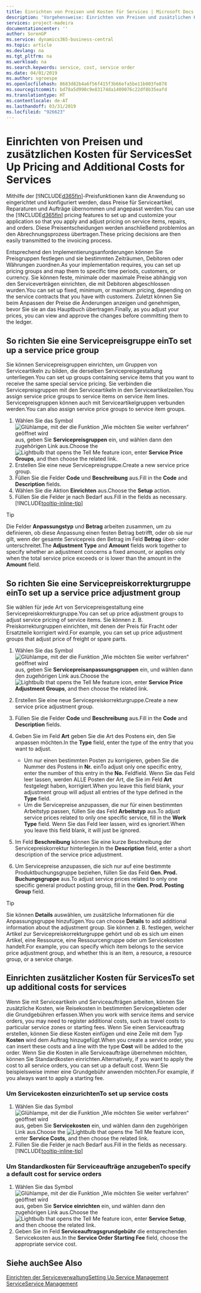 ```yaml
---
title: Einrichten von Preisen und Kosten für Services | Microsoft Docs
description: 'Vorgehensweise: Einrichten von Preisen und zusätzlichen Kosten für Services.'
services: project-madeira
documentationcenter: ''
author: SorenGP
ms.service: dynamics365-business-central
ms.topic: article
ms.devlang: na
ms.tgt_pltfrm: na
ms.workload: na
ms.search.keywords: service, cost, service order
ms.date: 04/01/2019
ms.author: sgroespe
ms.openlocfilehash: 8683d82b4a6f56f415f3b66efa5be11b003fe878
ms.sourcegitcommit: bd78a5d990c9e83174da1409076c22df8b35eafd
ms.translationtype: HT
ms.contentlocale: de-AT
ms.lasthandoff: 03/31/2019
ms.locfileid: "926623"
---
```

# <a name="set-up-pricing-and-additional-costs-for-services"></a><span data-ttu-id="668ab-103">Einrichten von Preisen und zusätzlichen Kosten für Services</span><span class="sxs-lookup"><span data-stu-id="668ab-103">Set Up Pricing and Additional Costs for Services</span></span>
<span data-ttu-id="668ab-104">Mithilfe der [!INCLUDE[d365fin](includes/d365fin_md.md)]-Preisfunktionen kann die Anwendung so eingerichtet und konfiguriert werden, dass Preise für Serviceartikel, Reparaturen und Aufträge übernommen und angepasst werden.</span><span class="sxs-lookup"><span data-stu-id="668ab-104">You can use the [!INCLUDE[d365fin](includes/d365fin_md.md)] pricing features to set up and customize your application so that you apply and adjust pricing on service items, repairs, and orders.</span></span> <span data-ttu-id="668ab-105">Diese Preisentscheidungen werden anschließend problemlos an den Abrechnungsprozess übertragen.</span><span class="sxs-lookup"><span data-stu-id="668ab-105">These pricing decisions are then easily transmitted to the invoicing process.</span></span>  
  
<span data-ttu-id="668ab-106">Entsprechend den Implementierungsanforderungen können Sie Preisgruppen festlegen und sie bestimmten Zeiträumen, Debitoren oder Währungen zuordnen.</span><span class="sxs-lookup"><span data-stu-id="668ab-106">As your implementation requires, you can set up pricing groups and map them to specific time periods, customers, or currency.</span></span> <span data-ttu-id="668ab-107">Sie können feste, minimale oder maximale Preise abhängig von den Serviceverträgen einrichten, die mit Debitoren abgeschlossen wurden.</span><span class="sxs-lookup"><span data-stu-id="668ab-107">You can set up fixed, minimum, or maximum pricing, depending on the service contracts that you have with customers.</span></span> <span data-ttu-id="668ab-108">Zuletzt können Sie beim Anpassen der Preise die Änderungen anzeigen und genehmigen, bevor Sie sie an das Hauptbuch übertragen.</span><span class="sxs-lookup"><span data-stu-id="668ab-108">Finally, as you adjust your prices, you can view and approve the changes before committing them to the ledger.</span></span>  

## <a name="to-set-up-a-service-price-group"></a><span data-ttu-id="668ab-109">So richten Sie eine Servicepreisgruppe ein</span><span class="sxs-lookup"><span data-stu-id="668ab-109">To set up a service price group</span></span>
<span data-ttu-id="668ab-110">Sie können Servicepreisgruppen einrichten, um Gruppen von Serviceartikeln zu bilden, die derselben Servicepreisgestaltung unterliegen.</span><span class="sxs-lookup"><span data-stu-id="668ab-110">You can set up groups containing service items that you want to receive the same special service pricing.</span></span> <span data-ttu-id="668ab-111">Sie verbinden die Servicepreisgruppen mit den Serviceartikeln in den Serviceartikelzeilen.</span><span class="sxs-lookup"><span data-stu-id="668ab-111">You assign service price groups to service items on service item lines.</span></span> <span data-ttu-id="668ab-112">Servicepreisgruppen können auch mit Serviceartikelgruppen verbunden werden.</span><span class="sxs-lookup"><span data-stu-id="668ab-112">You can also assign service price groups to service item groups.</span></span>  

1. <span data-ttu-id="668ab-113">Wählen Sie das Symbol ![Glühlampe, mit der die Funktion „Wie möchten Sie weiter verfahren“ geöffnet wird](media/ui-search/search_small.png "Wie möchten Sie weiter verfahren?") aus, geben Sie **Servicepreisgruppen** ein, und wählen dann den zugehörigen Link aus.</span><span class="sxs-lookup"><span data-stu-id="668ab-113">Choose the ![Lightbulb that opens the Tell Me feature](media/ui-search/search_small.png "Tell me what you want to do") icon, enter **Service Price Groups**, and then choose the related link.</span></span>  
2. <span data-ttu-id="668ab-114">Erstellen Sie eine neue Servicepreisgruppe.</span><span class="sxs-lookup"><span data-stu-id="668ab-114">Create a new service price group.</span></span>  
3. <span data-ttu-id="668ab-115">Füllen Sie die Felder **Code** und **Beschreibung** aus.</span><span class="sxs-lookup"><span data-stu-id="668ab-115">Fill in the **Code** and **Description** fields.</span></span>  
4. <span data-ttu-id="668ab-116">Wählen Sie die Aktion **Einrichten** aus.</span><span class="sxs-lookup"><span data-stu-id="668ab-116">Choose the **Setup** action.</span></span>  
2. <span data-ttu-id="668ab-117">Füllen Sie die Felder je nach Bedarf aus.</span><span class="sxs-lookup"><span data-stu-id="668ab-117">Fill in the fields as necessary.</span></span> [!INCLUDE[tooltip-inline-tip](includes/tooltip-inline-tip_md.md)]  

 > [!Tip]
 > <span data-ttu-id="668ab-118">Die Felder **Anpassungstyp** und **Betrag** arbeiten zusammen, um zu definieren, ob diese Anpassung einen festen Betrag betrifft, oder ob sie nur gilt, wenn der gesamte Servicepreis den Betrag im Feld **Betrag** über- oder unterschreitet.</span><span class="sxs-lookup"><span data-stu-id="668ab-118">The **Adjustment Type** and **Amount** fields work together to specify whether an adjustment concerns a fixed amount, or applies only when the total service price exceeds or is lower than the amount in the **Amount** field.</span></span>  

## <a name="to-set-up-a-service-price-adjustment-group"></a><span data-ttu-id="668ab-119">So richten Sie eine Servicepreiskorrekturgruppe ein</span><span class="sxs-lookup"><span data-stu-id="668ab-119">To set up a service price adjustment group</span></span>  
<span data-ttu-id="668ab-120">Sie wählen für jede Art von Servicepreisgestaltung eine Servicepreiskorrekturgruppe.</span><span class="sxs-lookup"><span data-stu-id="668ab-120">You can set up price adjustment groups to adjust service pricing of service items.</span></span> <span data-ttu-id="668ab-121">Sie können z. B. Preiskorrekturgruppen einrichten, mit denen der Preis für Fracht oder Ersatzteile korrigiert wird.</span><span class="sxs-lookup"><span data-stu-id="668ab-121">For example, you can set up price adjustment groups that adjust price of freight or spare parts.</span></span>  
  
1. <span data-ttu-id="668ab-122">Wählen Sie das Symbol ![Glühlampe, mit der die Funktion „Wie möchten Sie weiter verfahren“ geöffnet wird](media/ui-search/search_small.png "Wie möchten Sie weiter verfahren?") aus, geben Sie **Servicepreisanpassungsgruppen** ein, und wählen dann den zugehörigen Link aus.</span><span class="sxs-lookup"><span data-stu-id="668ab-122">Choose the ![Lightbulb that opens the Tell Me feature](media/ui-search/search_small.png "Tell me what you want to do") icon, enter **Service Price Adjustment Groups**, and then choose the related link.</span></span>  
2. <span data-ttu-id="668ab-123">Erstellen Sie eine neue Servicepreiskorrekturgruppe.</span><span class="sxs-lookup"><span data-stu-id="668ab-123">Create a new service price adjustment group.</span></span>  
3. <span data-ttu-id="668ab-124">Füllen Sie die Felder **Code** und **Beschreibung** aus.</span><span class="sxs-lookup"><span data-stu-id="668ab-124">Fill in the **Code** and **Description** fields.</span></span>  
4. <span data-ttu-id="668ab-125">Geben Sie im Feld **Art** geben Sie die Art des Postens ein, den Sie anpassen möchten.</span><span class="sxs-lookup"><span data-stu-id="668ab-125">In the **Type** field, enter the type of the entry that you want to adjust.</span></span>  
  
    * <span data-ttu-id="668ab-126">Um nur einen bestimmten Posten zu korrigieren, geben Sie die Nummer des Postens in **Nr.** ein</span><span class="sxs-lookup"><span data-stu-id="668ab-126">To adjust only one specific entry, enter the number of this entry in the **No.**</span></span> <span data-ttu-id="668ab-127">Feld</span><span class="sxs-lookup"><span data-stu-id="668ab-127">field.</span></span> <span data-ttu-id="668ab-128">Wenn Sie das Feld leer lassen, werden ALLE Posten der Art, die Sie im Feld **Art** festgelegt haben, korrigiert.</span><span class="sxs-lookup"><span data-stu-id="668ab-128">When you leave this field blank, your adjustment group will adjust all entries of the type defined in the **Type** field.</span></span>  
    * <span data-ttu-id="668ab-129">Um die Servicepreise anzupassen, die nur für einen bestimmten Arbeitstyp passen, füllen Sie das Feld **Arbeitstyp** aus.</span><span class="sxs-lookup"><span data-stu-id="668ab-129">To adjust service prices related to only one specific service, fill in the **Work Type** field.</span></span> <span data-ttu-id="668ab-130">Wenn Sie das Feld leer lassen, wird es ignoriert.</span><span class="sxs-lookup"><span data-stu-id="668ab-130">When you leave this field blank, it will just be ignored.</span></span>  
  
5. <span data-ttu-id="668ab-131">Im Feld **Beschreibung** können Sie eine kurze Beschreibung der Servicepreiskorrektur hinterlegen.</span><span class="sxs-lookup"><span data-stu-id="668ab-131">In the **Description** field, enter a short description of the service price adjustment.</span></span>  
6. <span data-ttu-id="668ab-132">Um Servicepreise anzupassen, die sich nur auf eine bestimmte Produktbuchungsgruppe beziehen, füllen Sie das Feld **Gen. Prod. Buchungsgruppe** aus.</span><span class="sxs-lookup"><span data-stu-id="668ab-132">To adjust service prices related to only one specific general product posting group, fill in the **Gen. Prod. Posting Group** field.</span></span>

> [!Tip]
> <span data-ttu-id="668ab-133">Sie können **Details** auswählen, um zusätzliche Informationen für die Anpassungsgruppe hinzufügen.</span><span class="sxs-lookup"><span data-stu-id="668ab-133">You can choose **Details** to add additional information about the adjustment group.</span></span> <span data-ttu-id="668ab-134">Sie können z. B. festlegen, welcher Artikel zur Servicepreiskorrekturgruppe gehört und ob es sich um einen Artikel, eine Ressource, eine Ressourcengruppe oder um Servicekosten handelt.</span><span class="sxs-lookup"><span data-stu-id="668ab-134">For example, you can specify which item belongs to the service price adjustment group, and whether this is an item, a resource, a resource group, or a service charge.</span></span>  

## <a name="to-set-up-additional-costs-for-services"></a><span data-ttu-id="668ab-135">Einrichten zusätzlicher Kosten für Services</span><span class="sxs-lookup"><span data-stu-id="668ab-135">To set up additional costs for services</span></span>
<span data-ttu-id="668ab-136">Wenn Sie mit Serviceartikeln und Serviceaufträgen arbeiten, können Sie zusätzliche Kosten, wie Reisekosten in bestimmten Servicegebieten oder die Grundgebühren erfassen.</span><span class="sxs-lookup"><span data-stu-id="668ab-136">When you work with service items and service orders, you may need to register additional costs, such as travel costs to particular service zones or starting fees.</span></span> <span data-ttu-id="668ab-137">Wenn Sie einen Serviceauftrag erstellen, können Sie diese Kosten einfügen und eine Zeile mit dem Typ **Kosten** wird dem Auftrag hinzugefügt.</span><span class="sxs-lookup"><span data-stu-id="668ab-137">When you create a service order, you can insert these costs and a line with the type **Cost** will be added to the order.</span></span> <span data-ttu-id="668ab-138">Wenn Sie die Kosten in alle Serviceaufträge übernehmen möchten, können Sie Standardkosten einrichten.</span><span class="sxs-lookup"><span data-stu-id="668ab-138">Alternatively, if you want to apply the cost to all service orders, you can set up a default cost.</span></span> <span data-ttu-id="668ab-139">Wenn Sie beispielsweise immer eine Grundgebühr anwenden möchten.</span><span class="sxs-lookup"><span data-stu-id="668ab-139">For example, if you always want to apply a starting fee.</span></span>
  
### <a name="to-set-up-service-costs"></a><span data-ttu-id="668ab-140">Um Servicekosten einzurichten</span><span class="sxs-lookup"><span data-stu-id="668ab-140">To set up service costs</span></span>
1. <span data-ttu-id="668ab-141">Wählen Sie das Symbol ![Glühlampe, mit der die Funktion „Wie möchten Sie weiter verfahren“ geöffnet wird](media/ui-search/search_small.png "Wie möchten Sie weiter verfahren?") aus, geben Sie **Servicekosten** ein, und wählen dann den zugehörigen Link aus.</span><span class="sxs-lookup"><span data-stu-id="668ab-141">Choose the ![Lightbulb that opens the Tell Me feature](media/ui-search/search_small.png "Tell me what you want to do") icon, enter **Service Costs**, and then choose the related link.</span></span> 
2. <span data-ttu-id="668ab-142">Füllen Sie die Felder je nach Bedarf aus.</span><span class="sxs-lookup"><span data-stu-id="668ab-142">Fill in the fields as necessary.</span></span> [!INCLUDE[tooltip-inline-tip](includes/tooltip-inline-tip_md.md)]  

### <a name="to-specify-a-default-cost-for-service-orders"></a><span data-ttu-id="668ab-143">Um Standardkosten für Serviceaufträge anzugeben</span><span class="sxs-lookup"><span data-stu-id="668ab-143">To specify a default cost for service orders</span></span>
1. <span data-ttu-id="668ab-144">Wählen Sie das Symbol ![Glühlampe, mit der die Funktion „Wie möchten Sie weiter verfahren“ geöffnet wird](media/ui-search/search_small.png "Wie möchten Sie weiter verfahren?") aus, geben Sie **Service einrichten** ein, und wählen dann den zugehörigen Link aus.</span><span class="sxs-lookup"><span data-stu-id="668ab-144">Choose the ![Lightbulb that opens the Tell Me feature](media/ui-search/search_small.png "Tell me what you want to do") icon, enter **Service Setup**, and then choose the related link.</span></span> 
2. <span data-ttu-id="668ab-145">Geben Sie im Feld **Serviceauftragsgrundgebühr** die entsprechenden Servicekosten aus.</span><span class="sxs-lookup"><span data-stu-id="668ab-145">In the **Service Order Starting Fee** field, choose the appropriate service cost.</span></span>

## <a name="see-also"></a><span data-ttu-id="668ab-146">Siehe auch</span><span class="sxs-lookup"><span data-stu-id="668ab-146">See Also</span></span>
[<span data-ttu-id="668ab-147">Einrichten der Serviceverwaltung</span><span class="sxs-lookup"><span data-stu-id="668ab-147">Setting Up Service Management</span></span>](service-setup-service.md)  
[<span data-ttu-id="668ab-148">Service</span><span class="sxs-lookup"><span data-stu-id="668ab-148">Service Management</span></span>](service-service.md)  
